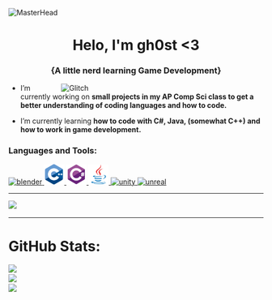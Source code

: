 ![MasterHead](https://i.pinimg.com/originals/d0/e0/e2/d0e0e259bf0aba4da742bedff1d4b8a5.gif)
<h1 align="center">Helo, I'm gh0st <3</h1>
<h3 align="center">{A little nerd learning Game Development}</h3>
<img align="right" alt="Glitch" width="400" src="file:///C:/Users/missi/OneDrive/Pictures/Gifs/dfv2u7t-d25745a5-5f4d-4210-bffc-95e92f434638.gif">

- I’m currently working on **small projects in my AP Comp Sci class to get a better understanding of coding languages and how to code.**

- I’m currently learning **how to code with C#, Java, (somewhat C++) and how to work in game development.**

<h3 align="left">Languages and Tools:</h3>
<p align="left"> <a href="https://www.blender.org/" target="_blank" rel="noreferrer"> <img src="https://download.blender.org/branding/community/blender_community_badge_white.svg" alt="blender" width="40" height="40"/> </a> <a href="https://www.w3schools.com/cpp/" target="_blank" rel="noreferrer"> <img src="https://raw.githubusercontent.com/devicons/devicon/master/icons/cplusplus/cplusplus-original.svg" alt="cplusplus" width="40" height="40"/> </a> <a href="https://www.w3schools.com/cs/" target="_blank" rel="noreferrer"> <img src="https://raw.githubusercontent.com/devicons/devicon/master/icons/csharp/csharp-original.svg" alt="csharp" width="40" height="40"/> </a> <a href="https://www.java.com" target="_blank" rel="noreferrer"> <img src="https://raw.githubusercontent.com/devicons/devicon/master/icons/java/java-original.svg" alt="java" width="40" height="40"/> </a> <a href="https://unity.com/" target="_blank" rel="noreferrer"> <img src="https://www.vectorlogo.zone/logos/unity3d/unity3d-icon.svg" alt="unity" width="40" height="40"/> </a> <a href="https://unrealengine.com/" target="_blank" rel="noreferrer"> <img src="https://raw.githubusercontent.com/kenangundogan/fontisto/036b7eca71aab1bef8e6a0518f7329f13ed62f6b/icons/svg/brand/unreal-engine.svg" alt="unreal" width="40" height="40"/> </a> </p>

---

<a href="https://count.getloli.com/"><img src="https://count.getloli.com/get/@missingno247?theme=rule34"/></a><br/>

---

# GitHub Stats:
![](https://github-readme-stats.vercel.app/api?username=missingno247&theme=tokyonight&hide_border=false&include_all_commits=false&count_private=false)<br/>
![](https://github-readme-streak-stats.herokuapp.com/?user=missingno247&theme=tokyonight&hide_border=false)<br/>
![](https://github-readme-stats.vercel.app/api/top-langs/?username=missingno247&theme=tokyonight&hide_border=false&include_all_commits=false&count_private=false&layout=compact)

